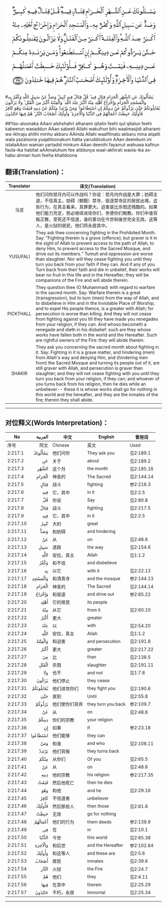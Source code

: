 ![002:217](images/002_217.gif)

#يَسْأَلُونَكَ عَنِ الشَّهْرِ الْحَرَامِ قِتَالٍ فِيهِ ۖ قُلْ قِتَالٌ فِيهِ كَبِيرٌ ۖ وَصَدٌّ عَنْ سَبِيلِ اللَّهِ وَكُفْرٌ بِهِ وَالْمَسْجِدِ الْحَرَامِ وَإِخْرَاجُ أَهْلِهِ مِنْهُ أَكْبَرُ عِنْدَ اللَّهِ ۚ وَالْفِتْنَةُ أَكْبَرُ مِنَ الْقَتْلِ ۗ وَلَا يَزَالُونَ يُقَاتِلُونَكُمْ حَتَّىٰ يَرُدُّوكُمْ عَنْ دِينِكُمْ إِنِ اسْتَطَاعُوا ۚ وَمَنْ يَرْتَدِدْ مِنْكُمْ عَنْ دِينِهِ فَيَمُتْ وَهُوَ كَافِرٌ فَأُولَٰئِكَ حَبِطَتْ أَعْمَالُهُمْ فِي الدُّنْيَا وَالْآخِرَةِ ۖ وَأُولَٰئِكَ أَصْحَابُ النَّارِ ۖ هُمْ فِيهَا خَالِدُونَ 

##Yas-aloonaka AAani alshshahri alharami qitalin feehi qul qitalun feehi kabeerun wasaddun AAan sabeeli Allahi wakufrun bihi waalmasjidi alharami wa-ikhraju ahlihi minhu akbaru AAinda Allahi waalfitnatu akbaru mina alqatli wala yazaloona yuqatiloonakum hatta yaruddookum AAan deenikum ini istataAAoo waman yartadid minkum AAan deenihi fayamut wahuwa kafirun faola-ika habitat aAAmaluhum fee alddunya waal-akhirati waola-ika as-habu alnnari hum feeha khalidoona 

## 翻译(Translation)：

| Translator | 译文(Translation)                                            |
| :--------: | ------------------------------------------------------------ |
|    马坚    | 他们问你禁月内可以作战吗？你说：禁月内作战是大罪；妨碍主道，不信真主，妨碍（朝觐）禁寺，驱逐禁寺区的居民出境，这些行为，在真主看来，其罪更大。迫害是比杀戮还残酷的。如果他们能力充足，势必继续进攻你们，务使你们叛教。你们中谁背叛正教，至死还不信道，谁的善功在今世和後世完全无效。这等人，是火狱的居民，他们将永居其中。 |
|  YUSUFALI  | They ask thee concerning fighting in the Prohibited Month. Say: "Fighting therein is a grave (offence); but graver is it in the sight of Allah to prevent access to the path of Allah, to deny Him, to prevent access to the Sacred Mosque, and drive out its members." Tumult and oppression are worse than slaughter. Nor will they cease fighting you until they turn you back from your faith if they can. And if any of you Turn back from their faith and die in unbelief, their works will bear no fruit in this life and in the Hereafter; they will be companions of the Fire and will abide therein. |
| PICKTHALL  | They question thee (O Muhammad) with regard to warfare in the sacred month. Say: Warfare therein is a great (transgression), but to turn (men) from the way of Allah, and to disbelieve in Him and in the Inviolable Place of Worship, and to expel His people thence, is a greater with Allah; for persecution is worse than killing. And they will not cease from fighting against you till they have made you renegades from your religion, if they can. And whoso becometh a renegade and dieth in his disbelief: such are they whose works have fallen both in the world and the Hereafter. Such are rightful owners of the Fire: they will abide therein. |
|   SHAKIR   | They ask you concerning the sacred month about fighting in it. Say: Fighting in it is a grave matter, and hindering (men) from Allah's way and denying Him, and (hindering men from) the Sacred Mosque and turning its people out of it, are still graver with Allah, and persecution is graver than slaughter; and they will not cease fighting with you until they turn you back from your religion, if they can; and whoever of you turns back from his religion, then he dies while an unbeliever-- these it is whose works shall go for nothing in this world and the hereafter, and they are the inmates of the fire; therein they shall abide. |

---

## 对位释义(Words Interpretation)：

| No   | العربية | 中文    | English | 曾用词 |
| ---- | ------: | ------- | ------- | ------ |
| 序号 |    阿文 | Chinese | 英文    | Used   |
| 2:217.1  | يَسْأَلُونَكَ   | 他们问你       | They ask you       | 见2:189.1  |
| 2:217.2  | عَنِ        | 关于           | about              | 见2:189.2  |
| 2:217.3  | الشَّهْرِ     | 这个月         | the month          | 见2:185.16 |
| 2:217.4  | الْحَرَامِ    | 神圣的         | The Sacred         | 见2:144.14 |
| 2:217.5  | قِتَالٍ      | 战斗           | fighting           | 参2:216.3  |
| 2:217.6  | فِيهِ       | 它，其中       | in it              | 见2:2.5    |
| 2:217.7  | قُلْ        | 你说           | Say                | 见2:80.8   |
| 2:217.8  | قِتَالٌ      | 战斗           | fighting           | 见2:217.5  |
| 2:217.9  | فِيهِ       | 它，其中       | in it              | 见2:2.5    |
| 2:217.10 | كَبِيرٌ      | 大的           | great              |            |
| 2:217.11 | وَصَدٌّ       | 和妨碍         | and hindering      |            |
| 2:217.12 | عَنْ        | 从             | on                 | 见2:48.6   |
| 2:217.13 | سَبِيلِ      | 道路           | the way            | 见2:154.6  |
| 2:217.14 | اللَّهِ      | 安拉，真主     | Allah              | 见1:1.2    |
| 2:217.15 | وَكُفْرٌ      | 和不信         | and disbelieve     |            |
| 2:217.16 | بِهِ        | 以它           | with it            | 见2:22.13  |
| 2:217.17 | وَالْمَسْجِدِ   | 和清真寺       | and the mosque     | 参2:144.13 |
| 2:217.18 | الْحَرَامِ    | 神圣的         | The Sacred         | 见2:144.14 |
| 2:217.19 | وَإِخْرَاجُ    | 和驱逐         | and drive out      | 参2:85.22  |
| 2:217.20 | أَهْلِهِ      | 它的居民       | its people         |            |
| 2:217.21 | مِنْهُ       | 从它           | from it            | 见2:60.10  |
| 2:217.22 | أَكْبَرُ      | 更大           | greater            |            |
| 2:217.23 | عِنْدَ       | 以             | with               | 见2:54.20  |
| 2:217.24 | اللَّهِ      | 安拉，真主     | Allah              | 见1:1.2    |
| 2:217.25 | وَالْفِتْنَةُ   | 和迫害         | and persecution    | 见2:191.8  |
| 2:217.26 | أَكْبَرُ      | 更大           | greater            | 见2:217.22 |
| 2:217.27 | مِنَ        | 比             | than               | 见2:138.5  |
| 2:217.28 | الْقَتْلِ     | 杀戮           | slaughter          | 见2:191.11 |
| 2:217.29 | وَلَا       | 也不           | and not            | 见1:7.8    |
| 2:217.30 | يَزَالُونَ    | 他们停止       | they cease         |            |
| 2:217.31 | يُقَاتِلُونَكُمْ | 他们进攻你们   | they fight you     | 见2:190.6  |
| 2:217.32 | حَتَّىٰ       | 直到           | Until              | 见2:55.8   |
| 2:217.33 | يَرُدُّوكُمْ    | 他们使你们背弃 | they turn you back | 参2:109.7  |
| 2:217.34 | عَنْ        | 从             | on                 | 见2:48.6   |
| 2:217.35 | دِينِكُمْ     | 你们的宗教     | your religion      |            |
| 2:217.36 | إِنِ        | 如果           | if                 | 参2:23.18  |
| 2:217.37 | اسْتَطَاعُوا  | 他们能够       | they can           |            |
| 2:217.38 | وَمَنْ       | 和谁           | and who            | 见2:108.11 |
| 2:217.39 | يَرْتَدِدْ     | 他们背叛       | they turns back    |            |
| 2:217.40 | مِنْكُمْ      | 从你们         | Of you             | 见2:65.5   |
| 2:217.41 | عَنْ        | 从             | on                 | 见2:48.6   |
| 2:217.42 | دِينِهِ      | 他的宗教       | his religion       | 参2:217.35 |
| 2:217.43 | فَيَمُتْ      | 然后他死亡     | then he dies       |            |
| 2:217.44 | وَهُوَ       | 和他           | and he             | 见2:29.16  |
| 2:217.45 | كَافِرٌ      | 不信道者       | unbeliever         |            |
| 2:217.46 | فَأُولَٰئِكَ    | 然后那些人     | then those         | 见2:81.8   |
| 2:217.47 | حَبِطَتْ      | 无效           | go for nothing     |            |
| 2:217.48 | أَعْمَالُهُمْ   | 他们的行为     | them deeds         | 参2:139.9  |
| 2:217.49 | فِي        | 在             | in                 | 见2:10.1   |
| 2:217.50 | الدُّنْيَا    | 今世           | this world         | 见2:85.38  |
| 2:217.51 | وَالْآخِرَةِ   | 和后世         | and the Hereafter  | 参2:102.64 |
| 2:217.52 | وَأُولَٰئِكَ    | 和这等人       | and these are      | 见2:5.6    |
| 2:217.53 | أَصْحَابُ     | 居民           | inmates            | 见2:39.6   |
| 2:217.54 | النَّارِ     | 火狱           | the Fire           | 见2:24.7   |
| 2:217.55 | هُمْ        | 他们           | they               | 见2:4.11   |
| 2:217.56 | فِيهَا      | 在其中         | therein            | 见2:25.29  |
| 2:217.57 | خَالِدُونَ    | 不朽，永居     | Immortal           | 见2:25.34  |

---

